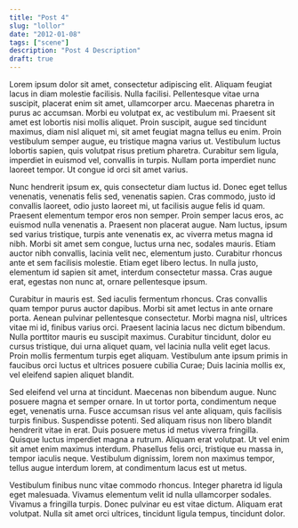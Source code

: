 ```yaml
---
title: "Post 4"
slug: "lollor"
date: "2012-01-08"
tags: ["scene"]
description: "Post 4 Description"
draft: true
---
```


Lorem ipsum dolor sit amet, consectetur adipiscing elit. Aliquam feugiat lacus in diam molestie facilisis. Nulla facilisi. Pellentesque vitae urna suscipit, placerat enim sit amet, ullamcorper arcu. Maecenas pharetra in purus ac accumsan. Morbi eu volutpat ex, ac vestibulum mi. Praesent sit amet est lobortis nisi mollis aliquet. Proin suscipit, augue sed tincidunt maximus, diam nisl aliquet mi, sit amet feugiat magna tellus eu enim. Proin vestibulum semper augue, eu tristique magna varius ut. Vestibulum luctus lobortis sapien, quis volutpat risus pretium pharetra. Curabitur sem ligula, imperdiet in euismod vel, convallis in turpis. Nullam porta imperdiet nunc laoreet tempor. Ut congue id orci sit amet varius.

Nunc hendrerit ipsum ex, quis consectetur diam luctus id. Donec eget tellus venenatis, venenatis felis sed, venenatis sapien. Cras commodo, justo id convallis laoreet, odio justo laoreet mi, ut facilisis augue felis id quam. Praesent elementum tempor eros non semper. Proin semper lacus eros, ac euismod nulla venenatis a. Praesent non placerat augue. Nam luctus, ipsum sed varius tristique, turpis ante venenatis ex, ac viverra metus magna id nibh. Morbi sit amet sem congue, luctus urna nec, sodales mauris. Etiam auctor nibh convallis, lacinia velit nec, elementum justo. Curabitur rhoncus ante et sem facilisis molestie. Etiam eget libero lectus. In nulla justo, elementum id sapien sit amet, interdum consectetur massa. Cras augue erat, egestas non nunc at, ornare pellentesque ipsum.

Curabitur in mauris est. Sed iaculis fermentum rhoncus. Cras convallis quam tempor purus auctor dapibus. Morbi sit amet lectus in ante ornare porta. Aenean pulvinar pellentesque consectetur. Morbi magna nisl, ultrices vitae mi id, finibus varius orci. Praesent lacinia lacus nec dictum bibendum. Nulla porttitor mauris eu suscipit maximus. Curabitur tincidunt, dolor eu cursus tristique, dui urna aliquet quam, vel lacinia nulla velit eget lacus. Proin mollis fermentum turpis eget aliquam. Vestibulum ante ipsum primis in faucibus orci luctus et ultrices posuere cubilia Curae; Duis lacinia mollis ex, vel eleifend sapien aliquet blandit.

Sed eleifend vel urna at tincidunt. Maecenas non bibendum augue. Nunc posuere magna et semper ornare. In ut tortor porta, condimentum neque eget, venenatis urna. Fusce accumsan risus vel ante aliquam, quis facilisis turpis finibus. Suspendisse potenti. Sed aliquam risus non libero blandit hendrerit vitae in erat. Duis posuere metus id metus viverra fringilla. Quisque luctus imperdiet magna a rutrum. Aliquam erat volutpat. Ut vel enim sit amet enim maximus interdum. Phasellus felis orci, tristique eu massa in, tempor iaculis neque. Vestibulum dignissim, lorem non maximus tempor, tellus augue interdum lorem, at condimentum lacus est ut metus.

Vestibulum finibus nunc vitae commodo rhoncus. Integer pharetra id ligula eget malesuada. Vivamus elementum velit id nulla ullamcorper sodales. Vivamus a fringilla turpis. Donec pulvinar eu est vitae dictum. Aliquam erat volutpat. Nulla sit amet orci ultrices, tincidunt ligula tempus, tincidunt dolor.
